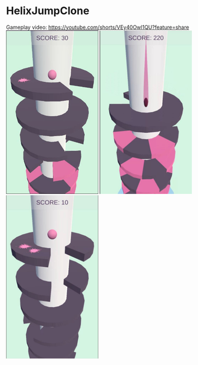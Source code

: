 # HelixJumpClone

Gameplay video: https://youtube.com/shorts/VEy40Owl1QU?feature=share
<img src="refimgs/1.JPG" width="250" >
<img src="refimgs/2.JPG" width="250" >
<img src="refimgs/3.JPG" width="250" >
